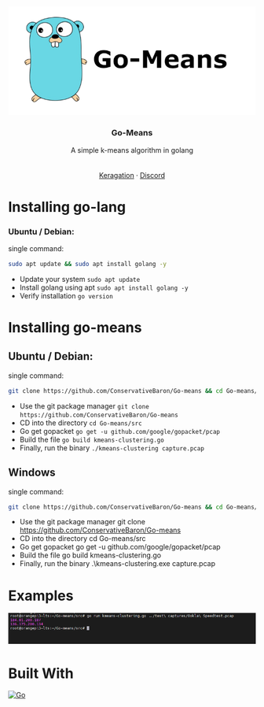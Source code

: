
<br />
<div align="center">
  <a href="https://github.com/ConservativeBaron/Go-means">
    <img src="https://github.com/ConservativeBaron/Go-means/raw/main/Images/Funny-blue-squirrel.png" alt="Logo">
  </a>

  <h3 align="center">Go-Means</h3>

  <p align="center">
    A simple k-means algorithm in golang
    <br />
</a>
    <br />
    <br />
    <a href="https://unhittable.pw">Keragation</a>
    ·
    <a href="https://discord.gg/mitigation">Discord</a>
  </p>
</div>

# Installing go-lang
### Ubuntu / Debian:
single command:
```sh
sudo apt update && sudo apt install golang -y
```

* Update your system `sudo apt update`
* Install golang using apt `sudo apt install golang -y`
* Verify installation `go version`

# Installing go-means
## Ubuntu / Debian:
single command:

```sh
git clone https://github.com/ConservativeBaron/Go-means && cd Go-means/src && go get -u github.com/google/gopacket/pcap
```

* Use the git package manager `git clone https://github.com/ConservativeBaron/Go-means`
* CD into the directory `cd Go-means/src`
* Go get gopacket `go get -u github.com/google/gopacket/pcap`
* Build the file `go build kmeans-clustering.go`
* Finally, run the binary `./kmeans-clustering capture.pcap`

## Windows
single command:

```sh
git clone https://github.com/ConservativeBaron/Go-means && cd Go-means/src && go get -u github.com/google/gopacket/pcap
```

* Use the git package manager git clone https://github.com/ConservativeBaron/Go-means
* CD into the directory cd Go-means/src
* Go get gopacket go get -u github.com/google/gopacket/pcap
* Build the file go build kmeans-clustering.go
* Finally, run the binary .\kmeans-clustering.exe capture.pcap

# Examples
<img src="https://raw.githubusercontent.com/ConservativeBaron/Go-means/main/Images/example_1.png" alt="Example usage #1, aarm64">

# Built With
[![Go][golang-svg]][golang-url]

[golang-svg]: https://img.shields.io/badge/Go-1.16-blue.svg
[golang-url]: https://golang.org/

